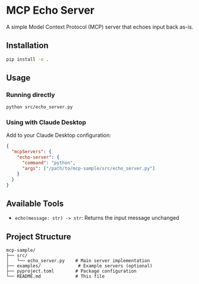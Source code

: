 # MCP Echo Server

A simple Model Context Protocol (MCP) server that echoes input back as-is.

## Installation

```bash
pip install -e .
```

## Usage

### Running directly
```bash
python src/echo_server.py
```

### Using with Claude Desktop

Add to your Claude Desktop configuration:

```json
{
  "mcpServers": {
    "echo-server": {
      "command": "python",
      "args": ["/path/to/mcp-sample/src/echo_server.py"]
    }
  }
}
```

## Available Tools

- `echo(message: str) -> str`: Returns the input message unchanged

## Project Structure

```
mcp-sample/
├── src/
│   └── echo_server.py    # Main server implementation
├── examples/              # Example servers (optional)
├── pyproject.toml        # Package configuration
└── README.md             # This file
```